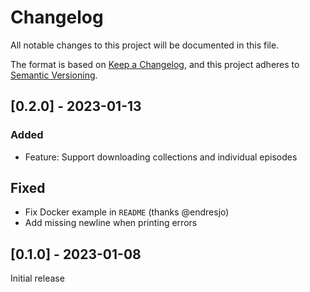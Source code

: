 # Changelog

All notable changes to this project will be documented in this file.

The format is based on [Keep a Changelog](https://keepachangelog.com/en/1.0.0/),
and this project adheres to [Semantic Versioning](https://semver.org/spec/v2.0.0.html).

## [0.2.0] - 2023-01-13

### Added   
* Feature: Support downloading collections and individual episodes

## Fixed
* Fix Docker example in `README` (thanks @endresjo)
* Add missing newline when printing errors

## [0.1.0] - 2023-01-08

Initial release